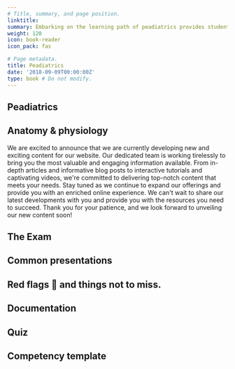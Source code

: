 ```yaml
---
# Title, summary, and page position.
linktitle: 
summary: Embarking on the learning path of peadiatrics provides students with the knowledge and skills necessary to deliver specialized care to infants, children, and adolescents. By understanding the unique aspects of child development and addressing the specific health needs of pediatric patients, learners contribute to promoting the well-being and optimal growth of the younger population.
weight: 120
icon: book-reader
icon_pack: fas

# Page metadata.
title: Peadiatrics
date: '2018-09-09T00:00:00Z'
type: book # Do not modify.
---
```


## Peadiatrics



## Anatomy & physiology

We are  excited to announce that we are currently developing new and exciting content for our website. Our dedicated team is working tirelessly to bring you the most valuable and engaging information available. From in-depth articles and informative blog posts to interactive tutorials and captivating videos, we're committed to delivering top-notch content that meets your needs. Stay tuned as we continue to expand our offerings and provide you with an enriched online experience. We can't wait to share our latest developments with you and provide you with the resources you need to succeed. Thank you for your patience, and we look forward to unveiling our new content soon!

## The Exam


## Common presentations


## Red flags 🚩 and things not to miss. 


## Documentation



## Quiz



## Competency template 